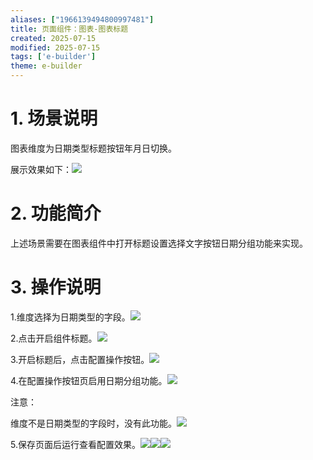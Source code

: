 ```yaml
---
aliases: ["1966139494800997481"]
title: 页面组件：图表-图表标题
created: 2025-07-15
modified: 2025-07-15
tags: ['e-builder']
theme: e-builder
---
```


# 1. 场景说明

图表维度为日期类型标题按钮年月日切换。

展示效果如下：![](418e1297975b27ee9704fdb0ac92d548.jpg)

#

# 2. 功能简介

上述场景需要在图表组件中打开标题设置选择文字按钮日期分组功能来实现。

#

# 3. 操作说明

1.维度选择为日期类型的字段。![](3b8d57ac71ca0b7957578fb5147ed4d0.jpg)

2.点击开启组件标题。![](30ae761bdf705f3a59a0701ae3fdf270.jpg)

3.开启标题后，点击配置操作按钮。![](15a21e0855d0afa6b21d7d538c2e6059.jpg)

4.在配置操作按钮页启用日期分组功能。![](0d7722d94703be53eb0d87d754591064.jpg)

注意：

维度不是日期类型的字段时，没有此功能。![](2c79bc2c06a5dd521bd6db93af24f41c.jpg)

5.保存页面后运行查看配置效果。![](bdcc405bedf8fa500f619714c2a43b81.jpg)![](b82ce072a4651ebb35a2b13782574375.jpg)![](9687763f93bb4bace16598d1c0080179.jpg)